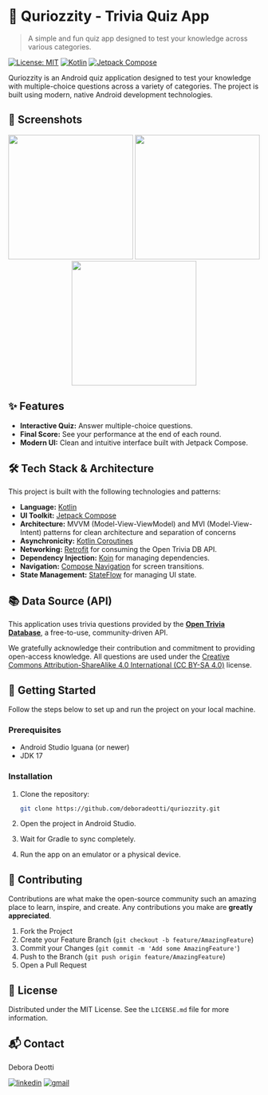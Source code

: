 # 📱 Quriozzity - Trivia Quiz App

> A simple and fun quiz app designed to test your knowledge across various categories.

[![License: MIT](https://img.shields.io/badge/License-MIT-yellow.svg)](https://opensource.org/licenses/MIT)
[![Kotlin](https://img.shields.io/badge/Kotlin-1.9.23-blue.svg?logo=kotlin)](https://kotlinlang.org)
[![Jetpack Compose](https://img.shields.io/badge/Jetpack%20Compose-1.6.8-blue.svg?logo=jetpackcompose&logoColor=white)](https://developer.android.com/jetpack/compose)

Quriozzity is an Android quiz application designed to test your knowledge with multiple-choice questions across a variety of categories. The project is built using modern, native Android development technologies.

## 📸 Screenshots

<p align="center">
  <img src="https://github.com/user-attachments/assets/cf1e8af0-c0a6-4c72-95c1-f82c230ff612" width="250">
  <img src="https://github.com/user-attachments/assets/1d8af03d-d5ad-4320-bc1a-28600019531c" width="250">
  <img src="https://github.com/user-attachments/assets/e93276a3-869e-4d24-b519-4cce09823b1d" width="250">
</p>

## ✨ Features

* **Interactive Quiz:** Answer multiple-choice questions.
* **Final Score:** See your performance at the end of each round.
* **Modern UI:** Clean and intuitive interface built with Jetpack Compose.

## 🛠️ Tech Stack & Architecture

This project is built with the following technologies and patterns:

* **Language:** [Kotlin](https://kotlinlang.org/)
* **UI Toolkit:** [Jetpack Compose](https://developer.android.com/jetpack/compose)
* **Architecture:** MVVM (Model-View-ViewModel) and MVI (Model-View-Intent) patterns for clean architecture and separation of concerns
* **Asynchronicity:** [Kotlin Coroutines](https://developer.android.com/kotlin/coroutines)
* **Networking:** [Retrofit](https://square.github.io/retrofit/) for consuming the Open Trivia DB API.
* **Dependency Injection:** [Koin](https://kotlinlang.org/docs/koin-android.html) for managing dependencies.
* **Navigation:** [Compose Navigation](https://developer.android.com/jetpack/compose/navigation) for screen transitions.
* **State Management:** [StateFlow](https://developer.android.com/kotlin/flow/stateflow) for managing UI state.

## 📚 Data Source (API)

This application uses trivia questions provided by the **[Open Trivia Database](https://opentdb.com)**, a free-to-use, community-driven API.

We gratefully acknowledge their contribution and commitment to providing open-access knowledge. All questions are used under the [Creative Commons Attribution-ShareAlike 4.0 International (CC BY-SA 4.0)](https://creativecommons.org/licenses/by-sa/4.0/) license.


## 🚀 Getting Started

Follow the steps below to set up and run the project on your local machine.

### Prerequisites

* Android Studio Iguana (or newer)
* JDK 17

### Installation

1.  Clone the repository:
    ```sh
    git clone https://github.com/deboradeotti/quriozzity.git
    ```

2.  Open the project in Android Studio.

3.  Wait for Gradle to sync completely.

4.  Run the app on an emulator or a physical device.

## 🤝 Contributing

Contributions are what make the open-source community such an amazing place to learn, inspire, and create. Any contributions you make are **greatly appreciated**.

1.  Fork the Project
2.  Create your Feature Branch (`git checkout -b feature/AmazingFeature`)
3.  Commit your Changes (`git commit -m 'Add some AmazingFeature'`)
4.  Push to the Branch (`git push origin feature/AmazingFeature`)
5.  Open a Pull Request

## 📄 License

Distributed under the MIT License. See the `LICENSE.md` file for more information.

## 📬 Contact

Debora Deotti

[![linkedin](https://img.shields.io/badge/linkedin-0A66C2?style=for-the-badge&logo=linkedin&logoColor=white)](https://linkedin.com/in/deboradeotti/)
[![gmail](https://img.shields.io/badge/gmail-EA4335?style=for-the-badge&logo=gmail&logoColor=white)](mailto:debora.deotti@gmail.com)
